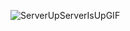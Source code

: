 ![ServerUpServerIsUpGIF](https://github.com/user-attachments/assets/c78ab13b-76c7-4017-b833-465337adb3a6)
